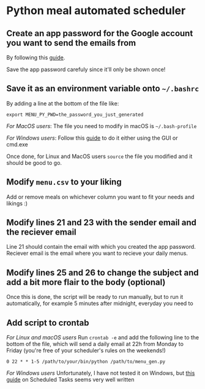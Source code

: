 # Python meal automated scheduler

## Create an app password for the Google account you want to send the emails from

By following this [guide](https://support.google.com/accounts/answer/185833?hl=en).

Save the app password carefuly since it'll only be shown once!

## Save it as an environment variable onto `~/.bashrc`

By adding a line at the bottom of the file like:

```
export MENU_PY_PWD=the_password_you_just_generated
```

*For MacOS users*: The file you need to modify in macOS is `~/.bash-profile`

*For Windows users*: Follow this [guide](https://www.devdungeon.com/content/set-environment-variables-windows) to do it either using the GUI or cmd.exe

Once done, for Linux and MacOS users `source` the file you modified and it should be good to go.

## Modify `menu.csv` to your liking

Add or remove meals on whichever column you want to fit your needs and likings :)

## Modify lines 21 and 23 with the sender email and the reciever email

Line 21 should contain the email with which you created the app password. Reciever email is the email where you want to recieve your daily menus.

## Modify lines 25 and 26 to change the subject and add a bit more flair to the body (optional)

Once this is done, the script will be ready to run manually, but to run it automatically, for example 5 minutes after midnight, everyday you need to

## Add script to crontab
*For Linux and macOS users*
Run `crontab -e` and add the following line to the bottom of the file, which will send a daily email at 22h from Monday to Friday (you're free of your scheduler's rules on the weekends!)
```
0 22 * * 1-5 /path/to/your/bin/python /path/to/menu_gen.py
```

*For Windows users*
Unfortunately, I have not tested it on Windows, but [this guide](https://docs.active-directory-wp.com/Usage/How_to_add_a_cron_job_on_Windows/Scheduled_tasks_and_cron_jobs_on_Windows/index.html) on Scheduled Tasks seems very well written